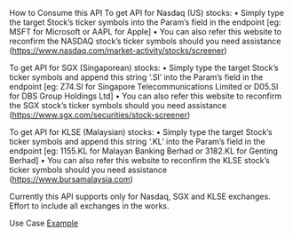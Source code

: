 How to Consume this API
To get API for Nasdaq (US) stocks:
• Simply type the target Stock’s ticker symbols into the Param’s field in the endpoint [eg: MSFT for Microsoft or AAPL for Apple]
• You can also refer this website to reconfirm the NASDAQ stock’s ticker symbols should you need assistance (https://www.nasdaq.com/market-activity/stocks/screener)

To get API for SGX (Singaporean) stocks:
• Simply type the target Stock’s ticker symbols and append this string ‘.SI’ into the Param’s field in the endpoint [eg: Z74.SI for Singapore Telecommunications Limited or D05.SI for DBS Group Holdings Ltd]
• You can also refer this website to reconfirm the SGX stock’s ticker symbols should you need assistance (https://www.sgx.com/securities/stock-screener)

To get API for KLSE (Malaysian) stocks:
• Simply type the target Stock’s ticker symbols and append this string ‘.KL’ into the Param’s field in the endpoint [eg: 1155.KL for Malayan Banking Berhad or 3182.KL for Genting Berhad]
• You can also refer this website to reconfirm the KLSE stock’s ticker symbols should you need assistance (https://www.bursamalaysia.com)

Currently this API supports only for Nasdaq, SGX and KLSE exchanges. Effort to include all exchanges in the works.

Use Case [Example](https://savajava.github.io)
